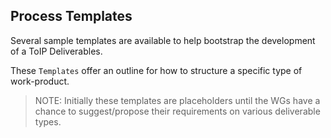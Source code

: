 ## Process Templates

Several sample templates are available to help bootstrap the development of a ToIP Deliverables.

These `Templates` offer an outline for how to structure a specific type of work-product.

>NOTE: Initially these templates are placeholders until the WGs have a chance to suggest/propose their requirements on various deliverable types.
